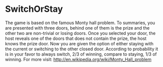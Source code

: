 # SwitchOrStay

The game is based on the famous Monty hall problem. To summaries, you are presented with three doors, behind one of them is the prize and the other two are non-trivial or losing doors. Once you selected your door, the host reveals one of the doors that does not contain the prize, the host knows the prize door. Now you are given the option of either staying with the current or switching to the other closed door. According to probability it is in your favor to always switch, 2/3 of winning, compare to staying, 1/3 of winning. For more visit: 
http://en.wikipedia.org/wiki/Monty_Hall_problem
